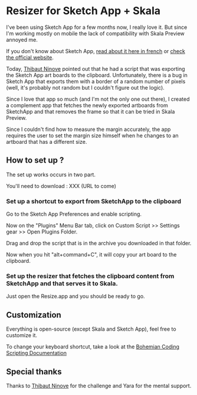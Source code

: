 # Resizer for Sketch App + Skala

I've been using Sketch App for a few months now, I really love it. But since I'm working mostly on mobile the lack of compatibility with Skala Preview annoyed me.

If you don't know about Sketch App, [read about it here in french](http://checkthis.com/sketch) or [check the official website](http://www.bohemiancoding.com/sketch/).

Today, [Thibaut Ninove](https://twitter.com/tbnv) pointed out that he had a script that was exporting the Sketch App art boards to the clipboard. Unfortunately, there is a bug in Sketch App that exports them with a border of a random number of pixels (well, it's probably not random but I couldn't figure out the logic). 

Since I love that app so much (and I'm not the only one out there), I created a complement app that fetches the newly exported artboards from SketchApp and that removes the frame so that it can be tried in Skala Preview.

Since I couldn't find how to measure the margin accurately, the app requires the user to set the margin size himself when he changes to an artboard that has a different size.

## How to set up ?

The set up works occurs in two part.

You'll need to download : XXX (URL to come)

### Set up a shortcut to export from SketchApp to the clipboard

Go to the Sketch App Preferences and enable scripting.

Now on the "Plugins" Menu Bar tab, click on Custom Script >> Settings gear >> Open Plugins Folder.

Drag and drop the script that is in the archive you downloaded in that folder.

Now when you hit "alt+command+C", it will copy your art board to the clipboard.

### Set up the resizer that fetches the clipboard content from SketchApp and that serves it to Skala.

Just open the Resize.app and you should be ready to go.

## Customization

Everything is open-source (except Skala and Sketch App), feel free to customize it.

To change your keyboard shortcut, take a look at the [Bohemian Coding Scripting Documentation](http://bohemiancoding.com/sketch/scripting/)

## Special thanks

Thanks to [Thibaut Ninove](https://twitter.com/tbnv) for the challenge and Yara for the mental support.
